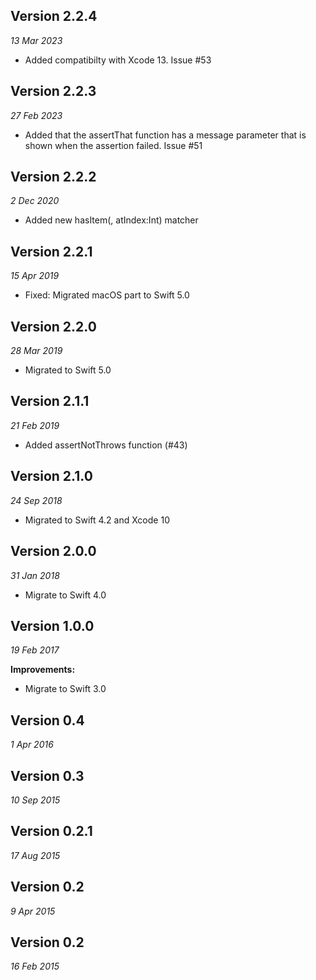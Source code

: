 Version 2.2.4
-------------
_13 Mar 2023_

- Added compatibilty with Xcode 13. Issue #53

Version 2.2.3
-------------
_27 Feb 2023_

- Added that the assertThat function has a message parameter that is shown when the assertion failed. Issue #51

Version 2.2.2
-------------
_2 Dec 2020_

- Added new hasItem(<T>, atIndex:Int) matcher

Version 2.2.1
------------
_15 Apr 2019_

- Fixed: Migrated macOS part to Swift 5.0

Version 2.2.0
------------
_28 Mar 2019_

- Migrated to Swift 5.0


Version 2.1.1
------------
_21 Feb 2019_

- Added assertNotThrows function (#43)

Version 2.1.0
------------
_24 Sep 2018_

- Migrated to Swift 4.2 and Xcode 10

Version 2.0.0
-------------
_31 Jan 2018_

- Migrate to Swift 4.0

Version 1.0.0
-------------
_19 Feb 2017_

**Improvements:**

- Migrate to Swift 3.0

Version 0.4
-------------
_1 Apr 2016_


Version 0.3
-------------
_10 Sep 2015_


Version 0.2.1
-------------
_17 Aug 2015_


Version 0.2
-------------
_9 Apr 2015_


Version 0.2
-------------
_16 Feb 2015_
